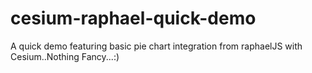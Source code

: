 # cesium-raphael-quick-demo
A quick demo featuring basic pie chart integration from raphaelJS with Cesium..Nothing Fancy...:)
